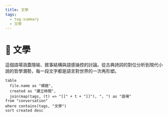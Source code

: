 ```yaml
---
title: 文學
tags:
  - tag-summary
  - 文學
---
```


# 📖 文學

這個語場涵蓋隱喻、敘事結構與語感操控的討論。從古典詩詞的對位分析到現代小說的哲學潛勢，每一段文字都是語言對世界的一次再形塑。

```dataview
table
  file.name as "標題",
  created as "建立時間",
  join(map(tags, (t) => "[[" + t + "]]"), ", ") as "語場"
from "conversation"
where contains(tags, "文學")
sort created desc
```
